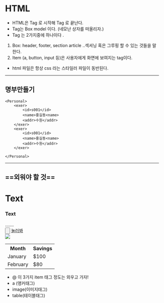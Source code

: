 # **HTML**

- HTML은 Tag 로 시작해 Tag 로 끝난다.
- Tag는 Box model 이다. (네모난 상자를 떠올리자.)
- Tag 는 2가지중에 하나이다 .
1) Box: header, footer, section article ..섹셔닝 혹은 그루핑 할 수 있는 것들을 말한다.
2) Item (a, button, input 등)은 사용자에게 화면에 보여지는 tag이다.
- html 파일은 항상 css 라는 스타일러 파일이 동반된다.

---
## 명부만들기

	<Personal>
		<exer>
			<id>s001</id>
			<name>홍길동<name>
			<addr>수원</addr>
		</exer>
		<exer>
			<id>s001</id>
			<name>홍길동<name>
			<addr>수원</addr>
		</exer>
		
	</Personal>



---


## ==외워야 할 것==
<html>
	<head>
	</head>
	<body>
			<h1>Text</h1>
			<h3>Text</h3>
			<div>.......</div>
			<input type="button">
			<a href = "http://www.naver.com"> 눌러봐 </a>
			<div>
			<img src = "https://s.pstatic.net/dthumb.phinf/?src=%22https%3A%2F%2Fs.pstatic.net%2Faudio.phinf%2F20230519_7%2F1684468993048RViCP_JPEG%2F%25BF%25C0%25B5%25F0%25BF%25C0%25C5%25AC%25B8%25B31.jpg%22&type=f218_252&service=navermain">
			</div>
			<table>
			  <tr>
			    <th>Month</th>
			    <th>Savings</th>
			  </tr>
			  <tr>
			    <td>January</td>
			    <td>$100</td>
			  </tr>
			  <tr>
			    <td>February</td>
			    <td>$80</td>
			  </tr>
			</table>
	</body>
</html>


- @ 이 3가지 item 태그 정도는 외우고 가자!
- a (앵커태그)
- image(이미지태그)
- table(테이블태그)